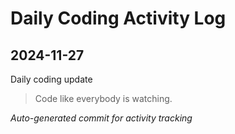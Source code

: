 # Daily Coding Activity Log

## 2024-11-27

Daily coding update

> Code like everybody is watching.

*Auto-generated commit for activity tracking*
